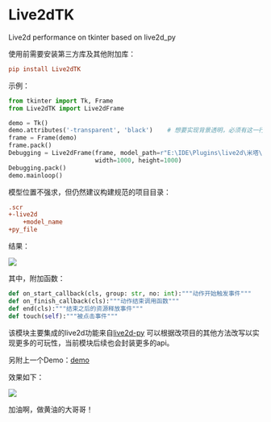 # Live2dTK

Live2d performance on tkinter based on live2d_py



使用前需要安装第三方库及其他附加库：

```ini
pip install Live2dTK
```

示例：

```python
from tkinter import Tk, Frame
from Live2dTK import Live2dFrame

demo = Tk()
demo.attributes('-transparent', 'black')	# 想要实现背景透明，必须有这一行
frame = Frame(demo)
frame.pack()
Debugging = Live2dFrame(frame, model_path=r"E:\IDE\Plugins\live2d\米塔\3.model3.json",
                        width=1000, height=1000)
Debugging.pack()
demo.mainloop()
```

模型位置不强求，但仍然建议构建规范的项目目录：

```ini
.scr
+-live2d
	+model_name
+py_file
```



结果：

![](https://pic1.imgdb.cn/item/67cd37e6066befcec6e1cd02.png)



其中，附加函数：

```python
def on_start_callback(cls, group: str, no: int):"""动作开始触发事件"""
def on_finish_callback(cls):"""动作结束调用函数"""
def end(cls):"""结束之后的资源释放事件"""
def touch(self):"""被点击事件"""

```



该模块主要集成的live2d功能来自[live2d-py](https://github.com/Arkueid/live2d-py) 可以根据改项目的其他方法改写以实现更多的可玩性，当前模块后续也会封装更多的api。

另附上一个Demo：[demo](https://github.com/Ashisheng2005/Live2dTK/blob/main/Demo/demo.py)

效果如下：

![](https://github.com/Ashisheng2005/Live2dTK/blob/main/Demo/demogif-1.gif)



加油啊，做黄油的大哥哥！